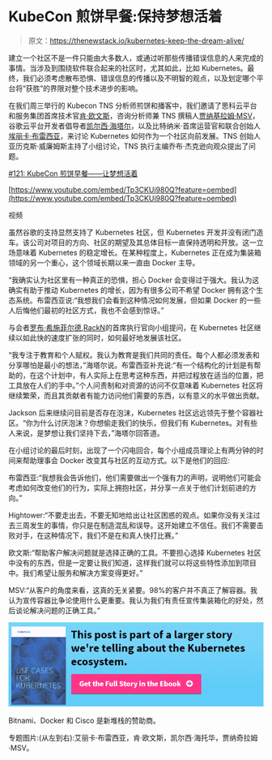 # KubeCon 煎饼早餐:保持梦想活着

> 原文：<https://thenewstack.io/kubernetes-keep-the-dream-alive/>

建立一个社区不是一件只能由大多数人，或通过听那些传播错误信息的人来完成的事情。当涉及到围绕软件联合起来的社区时，尤其如此，比如 Kubernetes。最终，我们必须考虑散布恐惧、错误信息的传播以及不明智的观点，以及划定哪个平台将“获胜”的界限对整个技术进步的影响。

在我们周三举行的 Kubecon TNS 分析师煎饼和播客中，我们邀请了思科云平台和服务集团首席技术官[肯·欧文斯](https://twitter.com/kenowens12)，咨询分析师兼 TNS 撰稿人[贾纳基拉姆·MSV](https://twitter.com/janakiramm)，谷歌云平台开发者倡导者[凯尔西·海塔尔](https://twitter.com/kelseyhightower)，以及比特纳米·首席运营官和联合创始人[埃丽卡·布雷西亚](https://twitter.com/ericabrescia)，来讨论 Kubernetes 如何作为一个社区向前发展。TNS 创始人亚历克斯·威廉姆斯主持了小组讨论，TNS 执行主编乔布·杰克逊向观众提出了问题。

[#121: KubeCon 煎饼早餐——让梦想活着](https://thenewstack.simplecast.com/episodes/121-kubecon-pancake-breakfast-keep-the-dream-alive)

[https://www.youtube.com/embed/Tp3CKUi980Q?feature=oembed](https://www.youtube.com/embed/Tp3CKUi980Q?feature=oembed)

视频

虽然谷歌的支持显然支持了 Kubernetes 社区，但 Kubernetes 开发并没有闭门造车。该公司对项目的方向、社区的期望及其总体目标一直保持透明和开放。这一立场意味着 Kubernetes 的稳定增长。在某种程度上，Kubernetes 正在成为集装箱领域的另一个重心，这个领域长期以来一直由 Docker 主导。

“我确实认为社区里有一种真正的恐惧，担心 Docker 会变得过于强大。我认为这确实有助于推动 Kubernetes 的增长，因为有很多公司不希望 Docker 拥有这个生态系统。布雷西亚说:“我想我们会看到这种情况如何发展，但如果 Docker 的一些人后悔他们最初的社区方式，我也不会感到惊讶。”

与会者[罗布·希施菲尔德](https://twitter.com/zehicle),[RackN](https://rackn.com/)的首席执行官向小组提问，在 Kubernetes 社区继续以如此快的速度扩张的同时，如何最好地发展该社区。

“我专注于教育和个人赋权。我认为教育是我们共同的责任。每个人都必须发表和分享哪怕是最小的想法，”海塔尔说。布雷西亚补充说:“有一个结构化的计划是有帮助的，在这个计划中，有人实际上在思考这种东西，并把过程放在适当的位置，把工具放在人们的手中。”个人问责制和对资源的访问不仅意味着 Kubernetes 社区将继续繁荣，而且其贡献者有能力访问他们需要的东西，以有意义的水平做出贡献。

Jackson 后来继续问目前是否存在泡沫，Kubernetes 社区远远领先于整个容器社区。“你为什么讨厌泡沫？你想偷走我们的快乐，但我们有 Kubernetes。对有些人来说，是梦想让我们坚持下去，”海塔尔回答道。

在小组讨论的最后时刻，出现了一个闪电回合，每个小组成员理论上有两分钟的时间来帮助理事会 Docker 改变其与社区的互动方式。以下是他们的回应:

布雷西亚:“我想我会告诉他们，他们需要做出一个强有力的声明，说明他们可能会考虑如何改变他们的行为，实际上拥抱社区，并分享一点关于他们计划前进的方向。”

Hightower:“不要走出去，不要无知地给出让社区困惑的观点。如果你没有关注过去三周发生的事情，你只是在制造混乱和误导。这开始建立不信任。我们不需要击败对手，在这种情况下，我们不是在和真人快打比赛。”

欧文斯:“帮助客户解决问题就是选择正确的工具。不要担心选择 Kubernetes 社区中没有的东西，但是一定要让我们知道，这样我们就可以将这些特性添加到项目中。我们希望让服务和解决方案变得更好。”

MSV:“从客户的角度来看，这真的无关紧要。98%的客户并不真正了解容器。我认为宣传容器比争论使用什么更重要。我认为我们有责任宣传集装箱化的好处，然后谈论解决问题的正确工具。”

[![k8-book](img/6fec44c9aca417aebc9e45055954f1df.png)](https://thenewstack.io/ebooks/use-cases/use-cases-for-kubernetes/)

Bitnami、Docker 和 Cisco 是新堆栈的赞助商。

专题图片:(从左到右):艾丽卡·布雷西亚，肯·欧文斯，凯尔西·海托华，贾纳奇拉姆·MSV。

<svg xmlns:xlink="http://www.w3.org/1999/xlink" viewBox="0 0 68 31" version="1.1"><title>Group</title> <desc>Created with Sketch.</desc></svg>